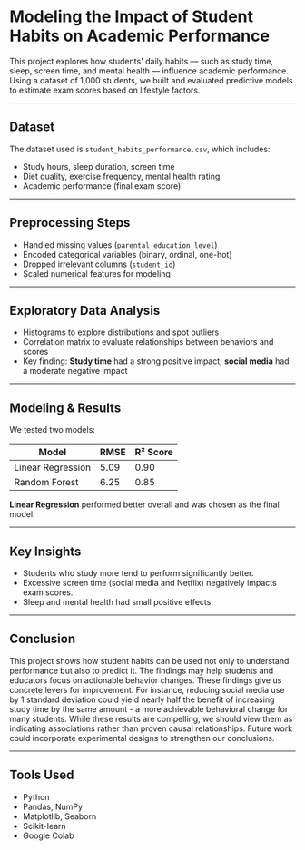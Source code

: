 # Modeling the Impact of Student Habits on Academic Performance

This project explores how students' daily habits — such as study time, sleep, screen time, and mental health — influence academic performance. Using a dataset of 1,000 students, we built and evaluated predictive models to estimate exam scores based on lifestyle factors.

---

## Dataset

The dataset used is `student_habits_performance.csv`, which includes:

- Study hours, sleep duration, screen time
- Diet quality, exercise frequency, mental health rating
- Academic performance (final exam score)

---

## Preprocessing Steps

- Handled missing values (`parental_education_level`)
- Encoded categorical variables (binary, ordinal, one-hot)
- Dropped irrelevant columns (`student_id`)
- Scaled numerical features for modeling

---

## Exploratory Data Analysis

- Histograms to explore distributions and spot outliers
- Correlation matrix to evaluate relationships between behaviors and scores
- Key finding: **Study time** had a strong positive impact; **social media** had a moderate negative impact

---

## Modeling & Results

We tested two models:

| Model              | RMSE  | R² Score |
|-------------------|-------|----------|
| Linear Regression | 5.09  | 0.90     |
| Random Forest     | 6.25  | 0.85     |

**Linear Regression** performed better overall and was chosen as the final model.

---

## Key Insights

- Students who study more tend to perform significantly better.
- Excessive screen time (social media and Netflix) negatively impacts exam scores.
- Sleep and mental health had small positive effects.

---

## Conclusion

This project shows how student habits can be used not only to understand performance but also to predict it. The findings may help students and educators focus on actionable behavior changes.
These findings give us concrete levers for improvement. For instance, reducing social media use by 1 standard deviation could yield nearly half the benefit of increasing study time by the same amount - a more achievable behavioral change for many students.
While these results are compelling, we should view them as indicating associations rather than proven causal relationships. Future work could incorporate experimental designs to strengthen our conclusions.

---

## Tools Used

- Python  
- Pandas, NumPy  
- Matplotlib, Seaborn  
- Scikit-learn  
- Google Colab  
